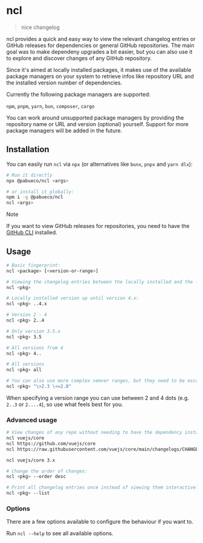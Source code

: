 # ncl

> nice changelog

ncl provides a quick and easy way to view the relevant changelog entries or GitHub releases for dependencies or general GitHub repositories. The main goal was to make dependeny upgrades a bit easier, but you can also use it to explore and discover changes of any GitHub repository.

Since it's aimed at locally installed packages, it makes use of the available package managers on your system to retrieve infos like repository URL and the installed version number of dependencies.

Currently the following package managers are supported:

`npm`, `pnpm`, `yarn`, `bun`, `composer`, `cargo`

You can work around unsupported package managers by providing the repository name or URL and version (optional) yourself. Support for more package managers will be added in the future.

## Installation

You can easily run `ncl` via `npx` (or alternatives like `bunx`, `pnpx` and `yarn dlx`):

```sh
# Run it directly
npx @pabueco/ncl <args>

# or install it globally:
npm i -g @pabueco/ncl
ncl <args>
```

> [!NOTE]  
> If you want to view GitHub releases for repositories, you need to have the [GitHub CLI](https://cli.github.com/) installed.

## Usage

```sh
# Basic fingerprint:
ncl <package> [<version-or-range>]

# Viewing the changelog entries between the locally installed and the latest available version:
ncl <pkg>

# Locally installed version up until version 4.x:
ncl <pkg> ..4.x

# Version 2 - 4
ncl <pkg> 2..4

# Only version 3.5.x
ncl <pkg> 3.5

# All versions from 4
ncl <pkg> 4..

# All versions
ncl <pkg> all

# You can also use more complex semver ranges, but they need to be escaped in most terminals:
ncl <pkg> "\>2.3 \<=2.8"
```

When specifying a version range you can use between 2 and 4 dots (e.g. `2..3` or `2....4`), so use what feels best for you.

### Advanced usage

```sh
# View changes of any repo without needing to have the dependency installed locally:
ncl vuejs/core
ncl https://github.com/vuejs/core
ncl https://raw.githubusercontent.com/vuejs/core/main/changelogs/CHANGELOG-3.2.md

ncl vuejs/core 3.x

# Change the order of changes:
ncl <pkg> --order desc

# Print all changelog entries once instead of viewing them interactively:
ncl <pkg> --list
```

### Options

There are a few options available to configure the behaviour if you want to.

Run `ncl --help` to see all available options.
